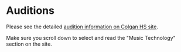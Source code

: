 # Auditions

Please see the detailed [audition information on Colgan HS site](https://colganhs.pwcs.edu/cfpa/auditions/).

Make sure you scroll down to select and read the "Music Technology" section on the site.
